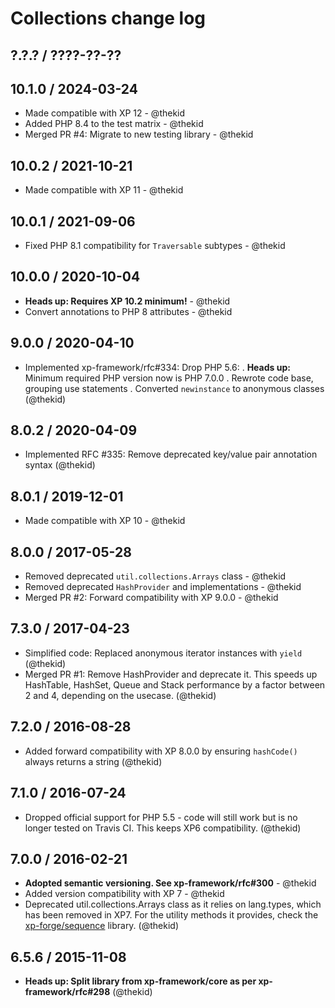 Collections change log
======================

## ?.?.? / ????-??-??

## 10.1.0 / 2024-03-24

* Made compatible with XP 12 - @thekid
* Added PHP 8.4 to the test matrix - @thekid
* Merged PR #4: Migrate to new testing library - @thekid

## 10.0.2 / 2021-10-21

* Made compatible with XP 11 - @thekid

## 10.0.1 / 2021-09-06

* Fixed PHP 8.1 compatibility for `Traversable` subtypes - @thekid

## 10.0.0 / 2020-10-04

* **Heads up: Requires XP 10.2 minimum!** - @thekid
* Convert annotations to PHP 8 attributes - @thekid

## 9.0.0 / 2020-04-10

* Implemented xp-framework/rfc#334: Drop PHP 5.6:
  . **Heads up:** Minimum required PHP version now is PHP 7.0.0
  . Rewrote code base, grouping use statements
  . Converted `newinstance` to anonymous classes
  (@thekid)

## 8.0.2 / 2020-04-09

* Implemented RFC #335: Remove deprecated key/value pair annotation syntax
  (@thekid)

## 8.0.1 / 2019-12-01

* Made compatible with XP 10 - @thekid

## 8.0.0 / 2017-05-28

* Removed deprecated `util.collections.Arrays` class - @thekid
* Removed deprecated `HashProvider` and implementations - @thekid
* Merged PR #2: Forward compatibility with XP 9.0.0 - @thekid

## 7.3.0 / 2017-04-23

* Simplified code: Replaced anonymous iterator instances with `yield`
  (@thekid)
* Merged PR #1: Remove HashProvider and deprecate it.
  This speeds up HashTable, HashSet, Queue and Stack performance by a
  factor between 2 and 4, depending on the usecase.
  (@thekid)

## 7.2.0 / 2016-08-28

* Added forward compatibility with XP 8.0.0 by ensuring `hashCode()` 
  always returns a string
  (@thekid)

## 7.1.0 / 2016-07-24

* Dropped official support for PHP 5.5 - code will still work but is no
  longer tested on Travis CI. This keeps XP6 compatibility.
  (@thekid)

## 7.0.0 / 2016-02-21

* **Adopted semantic versioning. See xp-framework/rfc#300** - @thekid 
* Added version compatibility with XP 7 - @thekid
* Deprecated util.collections.Arrays class as it relies on lang.types, which
  has been removed in XP7. For the utility methods it provides, check the
  [xp-forge/sequence](https://github.com/xp-forge/sequence) library.
  (@thekid)

## 6.5.6 / 2015-11-08

* **Heads up: Split library from xp-framework/core as per xp-framework/rfc#298**
  (@thekid)
